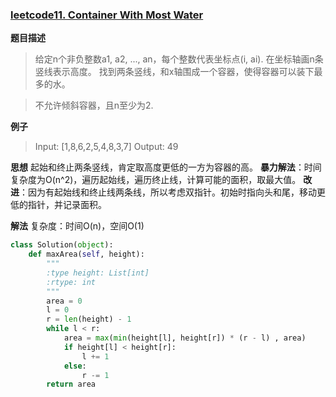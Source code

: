 ### [leetcode11. Container With Most Water](https://leetcode.com/problems/container-with-most-water/description/)

**题目描述**
> 给定n个非负整数a1, a2, ..., an，每个整数代表坐标点(i, ai). 在坐标轴画n条竖线表示高度。
> 找到两条竖线，和x轴围成一个容器，使得容器可以装下最多的水。

> 不允许倾斜容器，且n至少为2.

**例子**
> Input: [1,8,6,2,5,4,8,3,7]
Output: 49

**思想**
起始和终止两条竖线，肯定取高度更低的一方为容器的高。
**暴力解法**：时间复杂度为O(n^2)，遍历起始线，遍历终止线，计算可能的面积，取最大值。
**改进**：因为有起始线和终止线两条线，所以考虑双指针。初始时指向头和尾，移动更低的指针，并记录面积。

**解法**
复杂度：时间O(n)，空间O(1)
```python
class Solution(object):
    def maxArea(self, height):
        """
        :type height: List[int]
        :rtype: int
        """
        area = 0
        l = 0
        r = len(height) - 1
        while l < r:
            area = max(min(height[l], height[r]) * (r - l) , area)
            if height[l] < height[r]:
                l += 1
            else:
                r -= 1
        return area
```